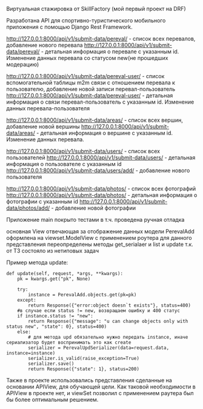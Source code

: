 Виртуальная стажировка от SkillFactory (мой первый проект на DRF)

Разработана API для спортивно-туристического мобильного приложения с помощью Django Rest Framework.

http://127.0.0.1:8000/api/v1/submit-data/pereval/ - список всех перевалов, добавление нового перевала
http://127.0.0.1:8000/api/v1/submit-data/pereval/<id> - детальная информация о перевале с указанным id. Изменение данных перевала со статусом new(не прошедших модерацию)

http://127.0.0.1:8000/api/v1/submit-data/pereval-user/ - список вспомогательной таблицы m2m связи с отношением перевала к пользователю, добавление новой записи перевал-пользователь
http://127.0.0.1:8000/api/v1/submit-data/pereval-user/<id> - детальная информация о связи перевал-пользователь с указанным id. Изменение данных перевала-пользователя


http://127.0.0.1:8000/api/v1/submit-data/areas/ - список всех вершин, добавление новой вершины
http://127.0.0.1:8000/api/v1/submit-data/areas/<id>  - детальная информация о вершине с указанным id. Изменение данных перевала.

http://127.0.0.1:8000/api/v1/submit-data/users/ - список всех пользователей
http://127.0.0.1:8000/api/v1/submit-data/users/<id> - детальная информация о пользователе с указанным id
http://127.0.0.1:8000/api/v1/submit-data/users/add/ - добавление нового пользователя

http://127.0.0.1:8000/api/v1/submit-data/photos/ - список всех фотографий
http://127.0.0.1:8000/api/v1/submit-data/photos/<id> - детальная информация о фотографии с указанным id
http://127.0.0.1:8000/api/v1/submit-data/photos/add/ - добавление новой фотографии

Приложение main покрыто тестами в т.ч. проведена ручная отладка

основная View отвечающая за отображение данных модели PerevalAdd оформлена на viewset.ModelView с применением роутера
для данного представления переопределены методы get_serialaer и list и update т.к. от ТЗ состояло из нетиповых задач

Пример метода update:

    def update(self, request, *args, **kwargs):
        pk = kwargs.get("pk", None)

        try:
            instance = PerevalAdd.objects.get(pk=pk)
        except:
            return Response({"error:object doesn`t exists"}, status=400)
        #в случае если status != new, возвращаем ошибку и 400 статус
        if instance.status != "new":
            return Response({"message": "u can change objects only with status new", "state": 0}, status=400)
        else:
            # для метода upd обязательно нужно передать instance, иначе сериализатор будет воспринимать это как create
            serializer = PerevalUpdSerializer(data=request.data, instance=instance)
            serializer.is_valid(raise_exception=True)
            serializer.save()
            return Response({"state": 1}, status=200)




Также в проекте использовались представления сделанные на основании APIView, для обучающей цели. Как таковой необходимости в APIView в проекте нет, и viewSet позволил с применением раутера был бы более оптимальным решением.


